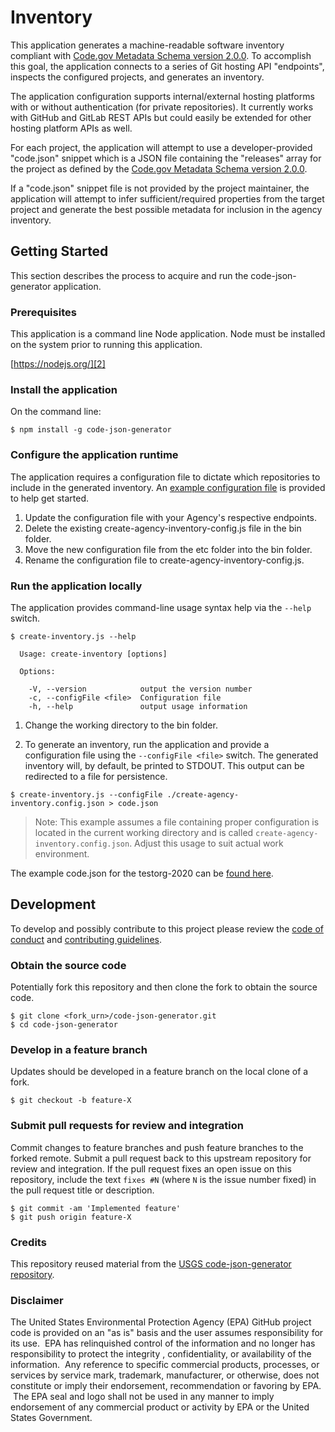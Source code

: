 Inventory
=========

This application generates a machine-readable software inventory compliant
with [Code.gov Metadata Schema version 2.0.0][1]. To accomplish this goal,
the application connects to a series of Git hosting API "endpoints",
inspects the configured projects, and generates an inventory.

The application configuration supports internal/external hosting platforms
with or without authentication (for private repositories). It currently works
with GitHub and GitLab REST APIs but could easily be extended for other hosting
platform APIs as well.

For each project, the application will attempt to use a developer-provided
"code.json" snippet which is a JSON file containing the "releases" array
for the project as defined by the [Code.gov Metadata Schema version 2.0.0][1].

If a "code.json" snippet file is not provided by the project maintainer, the
application will attempt to infer sufficient/required properties from the
target project and generate the best possible metadata for inclusion in the
agency inventory.


Getting Started
---------------

This section describes the process to acquire and run the code-json-generator
application.

### Prerequisites

This application is a command line Node application. Node must be installed
on the system prior to running this application.

[https://nodejs.org/][2]

### Install the application

On the command line:
```
$ npm install -g code-json-generator
```

### Configure the application runtime

The application requires a configuration file to dictate which repositories
to include in the generated inventory. An [example configuration file][3]
is provided to help get started.

1. Update the configuration file with your Agency's respective endpoints.
2. Delete the existing create-agency-inventory-config.js file in the bin folder.
3. Move the new configuration file from the etc folder into the bin folder.
4. Rename the configuration file to create-agency-inventory-config.js.

### Run the application locally

The application provides command-line usage syntax help via the `--help` switch.
```
$ create-inventory.js --help

  Usage: create-inventory [options]

  Options:

    -V, --version            output the version number
    -c, --configFile <file>  Configuration file
    -h, --help               output usage information
```
1. Change the working directory to the bin folder. 

2. To generate an inventory, run the application and provide a configuration file
using the `--configFile <file>` switch. The generated inventory will, by
default, be printed to STDOUT. This output can be redirected to a file
for persistence.

``` 
$ create-inventory.js --configFile ./create-agency-inventory.config.json > code.json
```
> Note: This example assumes a file containing proper configuration is located
> in the current working directory and is called `create-agency-inventory.config.json`.
> Adjust this usage to suit actual work environment.

The example code.json for the testorg-2020 can be [found here](https://code-json-cg.app.cloud.gov/bin/code.json). 

Development
-----------

To develop and possibly contribute to this project please review the
[code of conduct][4] and [contributing guidelines][5].

### Obtain the source code

Potentially fork this repository and then clone the fork to obtain the source
code.

```
$ git clone <fork_urn>/code-json-generator.git
$ cd code-json-generator
```

### Develop in a feature branch

Updates should be developed in a feature branch on the local clone of a fork.
```
$ git checkout -b feature-X
```

### Submit pull requests for review and integration

Commit changes to feature branches and push feature branches to the forked
remote. Submit a pull request back to this upstream repository for review
and integration. If the pull request fixes an open issue on this repository,
include the text `fixes #N` (where `N` is the issue number fixed) in the
pull request title or description.
```
$ git commit -am 'Implemented feature'
$ git push origin feature-X
```


[1]: https://code.gov/#/policy-guide/docs/compliance/inventory-code
[2]: https://nodejs.org/
[3]: ./etc/config-example.json
[4]: ./CODE_OF_CONDUCT.md
[5]: ./CONTRIBUTING.md

### Credits

This repository reused material from the [USGS code-json-generator repository](https://github.com/usgs/code-json-generator/).

### Disclaimer

The United States Environmental Protection Agency (EPA) GitHub project code is provided on an "as is" basis and the user assumes responsibility for its use.  EPA has relinquished control of the information and no longer has responsibility to protect the integrity , confidentiality, or availability of the information.  Any reference to specific commercial products, processes, or services by service mark, trademark, manufacturer, or otherwise, does not constitute or imply their endorsement, recommendation or favoring by EPA.  The EPA seal and logo shall not be used in any manner to imply endorsement of any commercial product or activity by EPA or the United States Government.